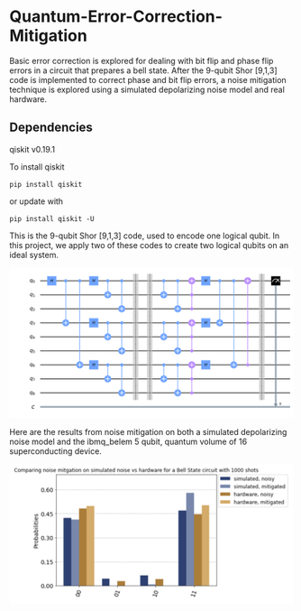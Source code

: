 # Quantum-Error-Correction-Mitigation
Basic error correction is explored for dealing with bit flip and phase flip errors in a circuit that prepares a bell state. After the 9-qubit Shor [9,1,3] code is implemented to correct phase and bit flip errors, a noise mitigation technique is explored using a simulated depolarizing noise model and real hardware.

## Dependencies
qiskit v0.19.1

To install qiskit
```
pip install qiskit
```
or update with
```
pip install qiskit -U
```

This is the 9-qubit Shor [9,1,3] code, used to encode one logical qubit. In this project, we apply two of these codes to create two logical qubits on an ideal system.

<img src="https://github.com/jmalliaros/Quantum-Error-Correction-Mitigation/blob/main/shorcode.png" width="800">

Here are the results from noise mitigation on both a simulated depolarizing noise model and the ibmq_belem 5 qubit, quantum volume of 16 superconducting device. 

<img src="https://github.com/jmalliaros/Quantum-Error-Correction-Mitigation/blob/main/noise-mit-plot.PNG" width="800">




